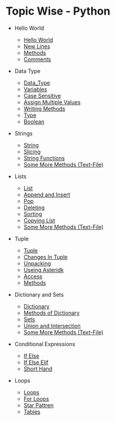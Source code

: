  Topic Wise - Python 
===================================

* Hello World
  - [Hello World](https://github.com/AmanDhimanD/Python_CompleteCode/blob/main/01_Hello_World/01_hello.py)
  - [New Lines](https://github.com/AmanDhimanD/Python_CompleteCode/blob/main/01_Hello_World/02_New_Lines.py)
  - [Methods](https://github.com/AmanDhimanD/Python_CompleteCode/blob/main/01_Hello_World/03_Methods.py)
  -  [Comments](https://github.com/AmanDhimanD/Python_CompleteCode/blob/main/01_Hello_World/04_Comments.py)

* Data Type
  - [Data_Type](https://github.com/AmanDhimanD/Python_CompleteCode/blob/main/02_Data_Type/01_Data_Type.py)
  - [Variables](https://github.com/AmanDhimanD/Python_CompleteCode/blob/main/02_Data_Type/02_Variable.py)
  - [Case Sensitive](https://github.com/AmanDhimanD/Python_CompleteCode/blob/main/02_Data_Type/03_Case_Sensitive.py)
  - [Assign Multiple Values](https://github.com/AmanDhimanD/Python_CompleteCode/blob/main/02_Data_Type/04_Assign_Multiple_Values.py)
  - [Writing Methods](https://github.com/AmanDhimanD/Python_CompleteCode/blob/main/02_Data_Type/05_Writing_Methods.py)
  - [Type](https://github.com/AmanDhimanD/Python_CompleteCode/blob/main/02_Data_Type/06_Type.py)
  - [Boolean](https://github.com/AmanDhimanD/Python_CompleteCode/blob/main/02_Data_Type/07_Boolean.py)
  
* Strings
  - [String](https://github.com/AmanDhimanD/Python_CompleteCode/blob/main/03_Strings/01_String.py)
  - [Slicing](https://github.com/AmanDhimanD/Python_CompleteCode/blob/main/03_Strings/02_Slicing.py)
  - [String Functions](https://github.com/AmanDhimanD/Python_CompleteCode/blob/main/03_Strings/03_String_function.py)
  - [Some More Methods (Text-File)](https://github.com/AmanDhimanD/Python_CompleteCode/blob/main/03_Strings/Other_Methods.txt)
 
* Lists
  - [List](https://github.com/AmanDhimanD/Python_CompleteCode/blob/main/04_List/01_List.py)
  - [Append and Insert](https://github.com/AmanDhimanD/Python_CompleteCode/blob/main/04_List/02_Add_into_List.py)
  - [Pop](https://github.com/AmanDhimanD/Python_CompleteCode/blob/main/04_List/03_Remove_From_list.py)
  - [Deleting](https://github.com/AmanDhimanD/Python_CompleteCode/blob/main/04_List/04_Deleting_List.py)
  - [Sorting](https://github.com/AmanDhimanD/Python_CompleteCode/blob/main/04_List/05_Sorting.py)
  - [Copying List](https://github.com/AmanDhimanD/Python_CompleteCode/blob/main/04_List/06_Copy_List.py)
  - [Some More Methods (Text-File)](https://github.com/AmanDhimanD/Python_CompleteCode/blob/main/04_List/Methods)
 
  
* Tuple
  - [Tuple](https://github.com/AmanDhimanD/Python_CompleteCode/blob/main/05_Tuples/01_Tuples.py)
  - [Changes In Tuple](https://github.com/AmanDhimanD/Python_CompleteCode/blob/main/05_Tuples/02_Changes_in_tuples.py)
  - [Unpacking](https://github.com/AmanDhimanD/Python_CompleteCode/blob/main/05_Tuples/03_Unpacking.py)
  - [Useing Asteridk](https://github.com/AmanDhimanD/Python_CompleteCode/blob/main/05_Tuples/04_Using_Asterisk.py)
  - [Access](https://github.com/AmanDhimanD/Python_CompleteCode/blob/main/05_Tuples/05_Acess_by_Loop.py)
  - [Methods](https://github.com/AmanDhimanD/Python_CompleteCode/blob/main/05_Tuples/05_Method.py)

* Dictionary and Sets
  - [Dictionary](https://github.com/AmanDhimanD/Python_CompleteCode/blob/main/06_Dictionary_%26_Sets/01_Dictionary.py)
  - [Methods of Dictionary](https://github.com/AmanDhimanD/Python_CompleteCode/blob/main/06_Dictionary_%26_Sets/02_Method_OF_Dictionary.py)
  - [Sets](https://github.com/AmanDhimanD/Python_CompleteCode/blob/main/06_Dictionary_%26_Sets/03_Sets.py)
  - [Union and Intersection](https://github.com/AmanDhimanD/Python_CompleteCode/blob/main/06_Dictionary_%26_Sets/04_Other_Methods_of_sets.py)
  - [Some More Methods (Text-File)](https://github.com/AmanDhimanD/Python_CompleteCode/blob/main/06_Dictionary_%26_Sets/Methods_of_Sets.txt)
 
* Conditional Expressions
  - [If Else](https://github.com/AmanDhimanD/Python_CompleteCode/blob/main/07_Conditional%20Expressions/01_if_else.py)
  - [If Else Elif](https://github.com/AmanDhimanD/Python_CompleteCode/blob/main/07_Conditional%20Expressions/02_if_else_elif.py)
  - [Short Hand](https://github.com/AmanDhimanD/Python_CompleteCode/blob/main/07_Conditional%20Expressions/03_Short_hand.py)
 
* Loops
  - [Loops](https://github.com/AmanDhimanD/Python_CompleteCode/blob/main/08_Loops/01_Loops.py)
  - [For Loops](https://github.com/AmanDhimanD/Python_CompleteCode/blob/main/08_Loops/02_For_loops.py)
  - [Star Pattren](https://github.com/AmanDhimanD/Python_CompleteCode/blob/main/08_Loops/03_Star_Pattren.py)
  - [Tables](https://github.com/AmanDhimanD/Python_CompleteCode/blob/main/08_Loops/04_tables.py)
